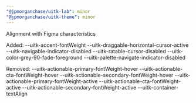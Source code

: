 ```yaml
---
"@jpmorganchase/uitk-lab": minor
"@jpmorganchase/uitk-theme": minor
---
```


Alignment with Figma characteristics

Added:
--uitk-accent-fontWeight
--uitk-draggable-horizontal-cursor-active
--uitk-navigable-indicator-disabled
--uitk-ratable-cursor-disabled
--uitk-color-grey-90-fade-foreground
--uitk-palette-navigate-indicator-disabled

Removed:
--uitk-actionable-primary-fontWeight-hover
--uitk-actionable-cta-fontWeight-hover
--uitk-actionable-secondary-fontWeight-hover
--uitk-actionable-primary-fontWeight-active
--uitk-actionable-cta-fontWeight-active
--uitk-actionable-secondary-fontWeight-active
--uitk-container-textAlign
